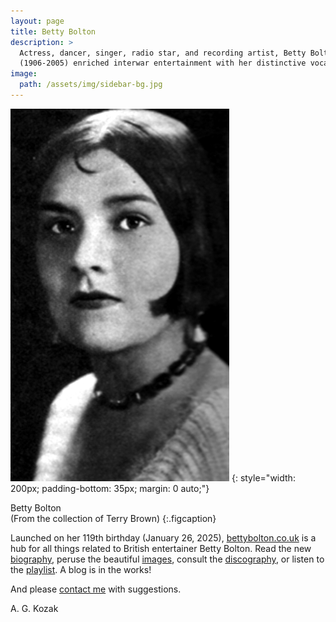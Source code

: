```yaml
---
layout: page
title: Betty Bolton
description: >
  Actress, dancer, singer, radio star, and recording artist, Betty Bolton
  (1906-2005) enriched interwar entertainment with her distinctive vocals.
image:
  path: /assets/img/sidebar-bg.jpg
---
```


![Betty Bolton](assets/img/images/Betty-Bolton-1936.jpg)
{: style="width: 200px; padding-bottom: 35px; margin: 0 auto;"}

Betty Bolton  
(From the collection of Terry Brown)
{:.figcaption}

Launched on her 119th birthday (January 26, 2025), [bettybolton.co.uk](/) is a hub for all things related to British entertainer Betty Bolton. Read the new [biography](/biography/), peruse the beautiful [images](/images/), consult the [discography](/discography/), or listen to the [playlist](/playlist/). A blog is in the works!

And please [contact me](/contact/) with suggestions.

A. G. Kozak
